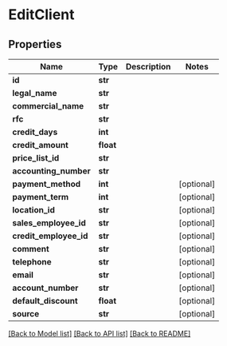# EditClient

## Properties
Name | Type | Description | Notes
------------ | ------------- | ------------- | -------------
**id** | **str** |  | 
**legal_name** | **str** |  | 
**commercial_name** | **str** |  | 
**rfc** | **str** |  | 
**credit_days** | **int** |  | 
**credit_amount** | **float** |  | 
**price_list_id** | **str** |  | 
**accounting_number** | **str** |  | 
**payment_method** | **int** |  | [optional] 
**payment_term** | **int** |  | [optional] 
**location_id** | **str** |  | [optional] 
**sales_employee_id** | **str** |  | [optional] 
**credit_employee_id** | **str** |  | [optional] 
**comment** | **str** |  | [optional] 
**telephone** | **str** |  | [optional] 
**email** | **str** |  | [optional] 
**account_number** | **str** |  | [optional] 
**default_discount** | **float** |  | [optional] 
**source** | **str** |  | [optional] 

[[Back to Model list]](../README.md#documentation-for-models) [[Back to API list]](../README.md#documentation-for-api-endpoints) [[Back to README]](../README.md)


